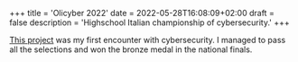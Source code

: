 +++
title = 'Olicyber 2022'
date = 2022-05-28T16:08:09+02:00
draft = false
description = 'Highschool Italian championship of cybersecurity.'
+++

[This project](https://olicyber.it/edizioni/2022) was my first encounter with cybersecurity. I managed to pass all the selections and won the bronze medal in the national finals.